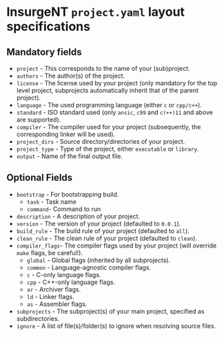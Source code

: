 # InsurgeNT `project.yaml` layout specifications

## Mandatory fields

* `project`       - This corresponds to the name of your (sub)project.
* `authors`       - The author(s) of the project.
* `license`       - The license used by your project (only mandatory for the top level project, subprojects automatically inherit that of the parent project).
* `language`      - The used programming language (either `c` or `cpp/c++`).
* `standard`      - ISO standard used (only `ansic`, `c99` and `c(++)11` and above are supported).
* `compiler`      - The compiler used for your project (subsequently, the corresponding linker will be used).
* `project_dirs`  - Source directory/directories of your project.
* `project_type`  - Type of the project, either `executable` or `library`.
* `output`        - Name of the final output file.

## Optional Fields

* `bootstrap`     - For bootstrapping build.
    - `task`   - Task name
    - `command`- Command to run
* `description`   - A description of your project.
* `version`       - The version of your project (defaulted to `0.0.1`).
* `build_rule`    - The build rule of your project (defaulted to `all`).
* `clean_rule`    - The clean rule of your project (defaulted to `clean`).
* `compiler_flags`- The compiler flags used by your project (will override `make` flags, be careful!).
    - `global`  - Global flags (inherited by all subprojects).
    - `common`  - Language-agnostic compiler flags.
    - `c`       - C-only language flags.
    - `cpp`     - C++-only language flags.
    - `ar`      - Archiver flags.
    - `ld`      - Linker flags.
    - `as`      - Assembler flags.
* `subprojects`   - The subproject(s) of your main project, specified as subdirectories.
* `ignore`        - A list of file(s)/folder(s) to ignore when resolving source files.
